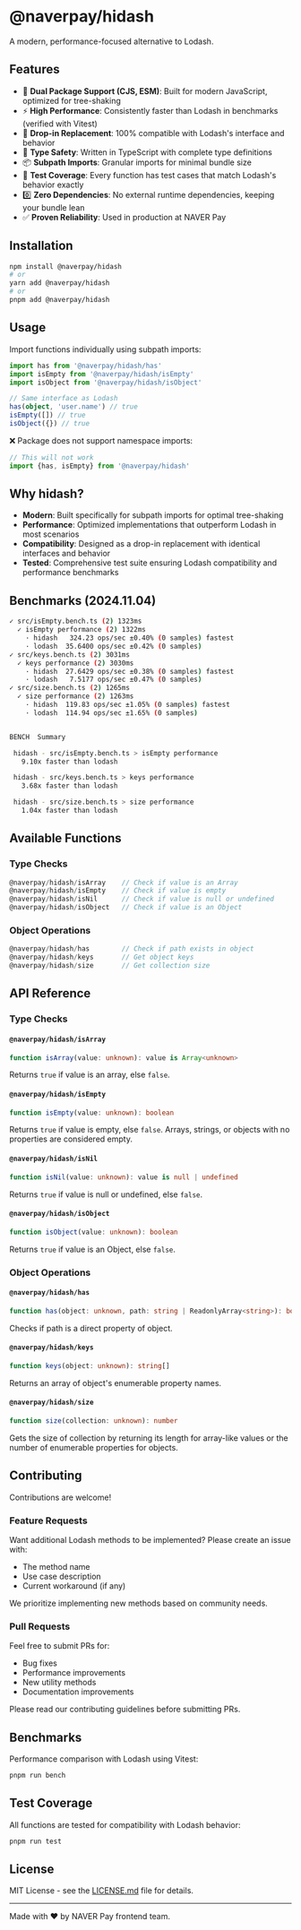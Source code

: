 # @naverpay/hidash

A modern, performance-focused alternative to Lodash.

## Features

-   🚀 **Dual Package Support (CJS, ESM)**: Built for modern JavaScript, optimized for tree-shaking
-   ⚡️ **High Performance**: Consistently faster than Lodash in benchmarks (verified with Vitest)
-   🔄 **Drop-in Replacement**: 100% compatible with Lodash's interface and behavior
-   🎯 **Type Safety**: Written in TypeScript with complete type definitions
-   📦 **Subpath Imports**: Granular imports for minimal bundle size
-   🧪 **Test Coverage**: Every function has test cases that match Lodash's behavior exactly
-   0️⃣ **Zero Dependencies**: No external runtime dependencies, keeping your bundle lean
-   ✅ **Proven Reliability**: Used in production at NAVER Pay

## Installation

```bash
npm install @naverpay/hidash
# or
yarn add @naverpay/hidash
# or
pnpm add @naverpay/hidash
```

## Usage

Import functions individually using subpath imports:

```typescript
import has from '@naverpay/hidash/has'
import isEmpty from '@naverpay/hidash/isEmpty'
import isObject from '@naverpay/hidash/isObject'

// Same interface as Lodash
has(object, 'user.name') // true
isEmpty([]) // true
isObject({}) // true
```

❌ Package does not support namespace imports:

```typescript
// This will not work
import {has, isEmpty} from '@naverpay/hidash'
```

## Why hidash?

-   **Modern**: Built specifically for subpath imports for optimal tree-shaking
-   **Performance**: Optimized implementations that outperform Lodash in most scenarios
-   **Compatibility**: Designed as a drop-in replacement with identical interfaces and behavior
-   **Tested**: Comprehensive test suite ensuring Lodash compatibility and performance benchmarks

## Benchmarks (2024.11.04)

```bash
✓ src/isEmpty.bench.ts (2) 1323ms
  ✓ isEmpty performance (2) 1322ms
    · hidash   324.23 ops/sec ±0.40% (0 samples) fastest
    · lodash  35.6400 ops/sec ±0.42% (0 samples)
✓ src/keys.bench.ts (2) 3031ms
  ✓ keys performance (2) 3030ms
    · hidash  27.6429 ops/sec ±0.38% (0 samples) fastest
    · lodash   7.5177 ops/sec ±0.47% (0 samples)
✓ src/size.bench.ts (2) 1265ms
  ✓ size performance (2) 1263ms
    · hidash  119.83 ops/sec ±1.05% (0 samples) fastest
    · lodash  114.94 ops/sec ±1.65% (0 samples)


BENCH  Summary

 hidash - src/isEmpty.bench.ts > isEmpty performance
   9.10x faster than lodash

 hidash - src/keys.bench.ts > keys performance
   3.68x faster than lodash

 hidash - src/size.bench.ts > size performance
   1.04x faster than lodash
```

## Available Functions

### Type Checks

```typescript
@naverpay/hidash/isArray    // Check if value is an Array
@naverpay/hidash/isEmpty    // Check if value is empty
@naverpay/hidash/isNil      // Check if value is null or undefined
@naverpay/hidash/isObject   // Check if value is an Object
```

### Object Operations

```typescript
@naverpay/hidash/has        // Check if path exists in object
@naverpay/hidash/keys       // Get object keys
@naverpay/hidash/size       // Get collection size
```

## API Reference

### Type Checks

#### `@naverpay/hidash/isArray`

```typescript
function isArray(value: unknown): value is Array<unknown>
```

Returns `true` if value is an array, else `false`.

#### `@naverpay/hidash/isEmpty`

```typescript
function isEmpty(value: unknown): boolean
```

Returns `true` if value is empty, else `false`. Arrays, strings, or objects with no properties are considered empty.

#### `@naverpay/hidash/isNil`

```typescript
function isNil(value: unknown): value is null | undefined
```

Returns `true` if value is null or undefined, else `false`.

#### `@naverpay/hidash/isObject`

```typescript
function isObject(value: unknown): boolean
```

Returns `true` if value is an Object, else `false`.

### Object Operations

#### `@naverpay/hidash/has`

```typescript
function has(object: unknown, path: string | ReadonlyArray<string>): boolean
```

Checks if path is a direct property of object.

#### `@naverpay/hidash/keys`

```typescript
function keys(object: unknown): string[]
```

Returns an array of object's enumerable property names.

#### `@naverpay/hidash/size`

```typescript
function size(collection: unknown): number
```

Gets the size of collection by returning its length for array-like values or the number of enumerable properties for objects.

## Contributing

Contributions are welcome!

### Feature Requests

Want additional Lodash methods to be implemented? Please create an issue with:

-   The method name
-   Use case description
-   Current workaround (if any)

We prioritize implementing new methods based on community needs.

### Pull Requests

Feel free to submit PRs for:

-   Bug fixes
-   Performance improvements
-   New utility methods
-   Documentation improvements

Please read our contributing guidelines before submitting PRs.

## Benchmarks

Performance comparison with Lodash using Vitest:

```bash
pnpm run bench
```

## Test Coverage

All functions are tested for compatibility with Lodash behavior:

```bash
pnpm run test
```

## License

MIT License - see the [LICENSE.md](LICENSE.md) file for details.

---

Made with ❤️ by NAVER Pay frontend team.
